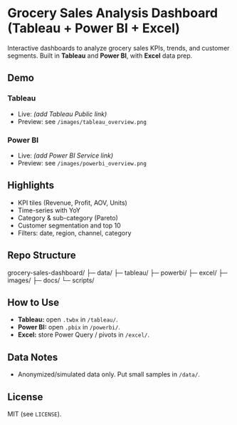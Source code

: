 # Grocery Sales Analysis Dashboard (Tableau + Power BI + Excel)

Interactive dashboards to analyze grocery sales KPIs, trends, and customer segments.
Built in **Tableau** and **Power BI**, with **Excel** data prep.

## Demo
### Tableau
- Live: _(add Tableau Public link)_
- Preview: see `/images/tableau_overview.png`

### Power BI
- Live: _(add Power BI Service link)_
- Preview: see `/images/powerbi_overview.png`

## Highlights
- KPI tiles (Revenue, Profit, AOV, Units)
- Time-series with YoY
- Category & sub-category (Pareto)
- Customer segmentation and top 10
- Filters: date, region, channel, category

## Repo Structure
grocery-sales-dashboard/
├─ data/
├─ tableau/
├─ powerbi/
├─ excel/
├─ images/
├─ docs/
└─ scripts/


## How to Use
- **Tableau:** open `.twbx` in `/tableau/`.
- **Power BI:** open `.pbix` in `/powerbi/`.
- **Excel:** store Power Query / pivots in `/excel/`.

## Data Notes
- Anonymized/simulated data only. Put small samples in `/data/`.

## License
MIT (see `LICENSE`).
